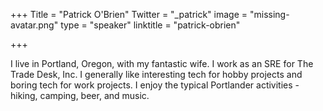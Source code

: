 +++
Title = "Patrick O'Brien"
Twitter = "_patrick"
image = "missing-avatar.png"
type = "speaker"
linktitle = "patrick-obrien"

+++

I live in Portland, Oregon, with my fantastic wife. I work as an SRE for The Trade Desk, Inc. I generally like interesting tech for hobby projects and boring tech for work projects. I enjoy the typical Portlander activities - hiking, camping, beer, and music.
